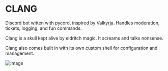 # CLANG

Discord bot witten with pycord, inspired by Valkyrja. Handles moderation, tickets, logging, and fun commands.

Clang is a skull kept alive by eldritch magic. It screams and talks nonsense.

Clang also comes built in with its own custom shell for configuration and management.

![image](https://i.imgur.com/UbjUrys.png)
